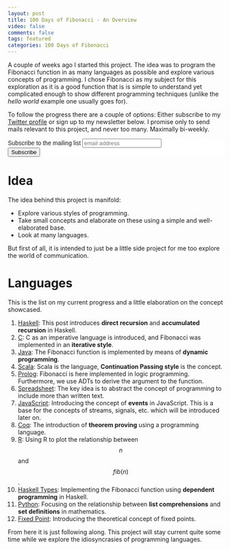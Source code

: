 ```yaml
---
layout: post
title: 100 Days of Fibonacci - An Overview
video: false
comments: false
tags: featured
categories: 100 Days of Fibonacci
---
```


A couple of weeks ago I started this project. The idea was to program
the Fibonacci function in as many languages as possible
and explore various concepts of
programming. I chose Fibonacci as my subject for this exploration as
it is a good function that is is simple to understand yet complicated
enough to show different programming techniques (unlike the _hello world_
example one usually goes for).

To follow the progress there are a couple of options: Either subscribe
to my [Twitter profile](https://twitter.com/madspbuch) or sign up to
my newsletter below. I promise only to send mails relevant to this
project, and never too many. Maximally bi-weekly. 

<!-- Begin MailChimp Signup Form -->
<link href="//cdn-images.mailchimp.com/embedcode/horizontal-slim-10_7.css" rel="stylesheet" type="text/css">
<style type="text/css">
    #mc_embed_signup{background:#fff; clear:left; font:14px Helvetica,Arial,sans-serif; width:100%;}
    /* Add your own MailChimp form style overrides in your site stylesheet or in this style block.
       We recommend moving this block and the preceding CSS link to the HEAD of your HTML file. */
</style>
<div id="mc_embed_signup">
<form action="//madsbuch.us13.list-manage.com/subscribe/post?u=8d0671561804ecce8e34db3b9&amp;id=d8bd28f62c" method="post" id="mc-embedded-subscribe-form" name="mc-embedded-subscribe-form" class="validate" target="_blank" novalidate>
    <div id="mc_embed_signup_scroll">
    <label for="mce-EMAIL">Subscribe to the mailing list</label>
    <input type="email" value="" name="EMAIL" class="email" id="mce-EMAIL" placeholder="email address" required>
    <!-- real people should not fill this in and expect good things - do not remove this or risk form bot signups-->
    <div style="position: absolute; left: -5000px;" aria-hidden="true"><input type="text" name="b_8d0671561804ecce8e34db3b9_d8bd28f62c" tabindex="-1" value=""></div>
    <div class="clear"><input type="submit" value="Subscribe" name="subscribe" id="mc-embedded-subscribe" class="button"></div>
    </div>
</form>
</div>
<!--End mc_embed_signup-->

# Idea
The idea behind this project is manifold:

* Explore various styles of programming.
* Take small concepts and elaborate on these using a simple
  and well-elaborated base.
* Look at many languages.

But first of all, it is intended to just be a little side project
for me too explore the world of communication.

# Languages
This is the list on my current progress and a little elaboration on
the concept showcased.

1.  [Haskell](/blog/100-days-of-fibonacci-day-0-haskell/):
    This post introduces __direct recursion__ and __accumulated recursion__
    in Haskell.
2.  [C](/blog/100-days-of-fibonacci-day-1-c/):
    C as an imperative language is introduced, and Fibonacci was implemented
    in an __iterative style__.
3.  [Java](/blog/100-days-of-fibonacci-day-2-java/):
    The Fibonacci function is implemented by means of
    __dynamic programming__.
4.  [Scala](/blog/100-days-of-fibonacci-day-3-scala/):
    Scala is the language, __Continuation Passing style__ is the concept.
5.  [Prolog](/blog/100-days-of-fibonacci-day-4-prolog/):
    Fibonacci is here implemented in logic programming. Furthermore, we use
    ADTs to derive the argument to the function.
6.  [Spreadsheet](/blog/100-days-of-fibonacci-day-5-spreadsheet/):
    The key idea is to abstract the concept of programming to include more
    than written text.
7.  [JavaScript](/blog/100-days-of-fibonacci-day-6-javascript/):
    Introducing the concept of __events__ in JavaScript. This is a base for
    the concepts of streams, signals, etc. which will be introduced later on.
8.  [Coq](/blog/100-days-of-fibonacci-day-7-coq/):
    The introduction of __theorem proving__ using a programming language.
9.  [R](/blog/100-days-of-fibonacci-day-8-r/): Using R to plot the
    relationship between $$n$$ and $$fib(n)$$.
10. [Haskell Types](/blog/100-days-of-fibonacci-day-9-haskell-types/):
    Implementing the Fibonacci function using __dependent programming__
    in Haskell.
11. [Python](/blog/100-days-of-fibonacci-day-10-python/):
    Focusing on the relationship between __list comprehensions__ and
    __set definitions__ in mathematics.
12. [Fixed Point](/blog/100-days-of-fibonacci-day-11-fixed-point/):
    Introducing the theoretical concept of fixed points.

From here it is just following along. This project will stay current
quite some time while we explore the idiosyncrasies of programming
languages.

